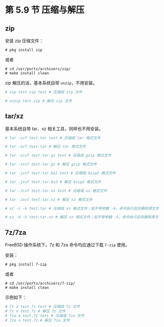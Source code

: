 # 第 5.9 节 压缩与解压

## zip

安装 zip 压缩文件：

```
# pkg install zip
```

或者

```
# cd /usr/ports/archivers/zip/
# make install clean
```

zip 解压的话，基本系统自带 `unzip`，不用安装。

```sh
# zip test.zip test # 压缩成 zip 文件

# unzip test.zip # 解压 zip 文件
```

## tar/xz

基本系统自带 tar、xz 相关工具，同样也不用安装。

```sh
# tar -cvf test.tar test # 压缩成 tar 格式文件

# tar -xvf test.tar # 解压 tar 格式文件

# tar -zcvf test.tar.gz test # 压缩成 gzip 格式文件

# tar -zxvf test.tar.gz # 解压 gzip 格式文件

# tar -jcvf test.tar.bz2 test # 压缩成 bzip2 格式文件

# tar -jxvf test.tar.bz2 # 解压 bzip2 格式文件

# tar -Jcvf test.tar.xz test # 压缩成 xz 格式文件

# tar -Jxvf test.tar.xz # 解压 xz 格式文件

# xz -z -k test.tar # 压缩成 xz 格式文件；如不带参数 -k，命令执行后将删除原文件

# xz -d -k test.tar.xz # 解压 xz 格式文件；如不带参数 -k，命令执行后将删除原文件
```

## 7z/7za

FreeBSD 操作系统下，7z 和 7za 命令均应通过下载 `7-zip` 使用。

安装：

```
# pkg install 7-zip
```

或者

```
# cd /usr/ports/archivers/7-zip/
# make install clean
```

示例如下：

```sh
# 7z a test.7z test # 压缩成 7z 文件
# 7z x test.7z # 解压 7z 文件
# 7za a test.7z test # 压缩成 7za 文件
# 7za x test.7z # 解压 7za 文件
```
